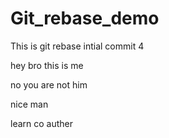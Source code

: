 # Git_rebase_demo

This is git rebase intial commit 4

hey bro this is me

no you are not him

nice man

learn co auther
